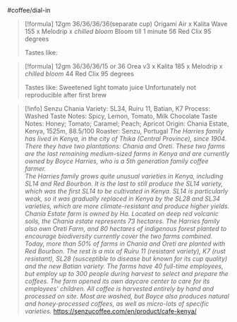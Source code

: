 #coffee/dial-in 

> [!formula] 
> 12gm
> 36/36/36/36(separate cup)
> Origami Air x Kalita Wave 155 x Melodrip x *chilled bloom*
> Bloom till 1 minute
> 56 Red Clix
> 95 degrees
> 
> Tastes like: 


> [!formula] 
> 12gm
> 36/36/36/15 or 36
> Orea v3 x Kalita 185 x Melodrip x *chilled bloom*
> 44 Red Clix
> 95 degrees
> 
> Tastes like: Sweetened light tomato juice
> Unfortunately not reproducible after first brew


> [!info] Senzu Chania
> Variety: SL34, Ruiru 11, Batian, K7
> Process: Washed
> Taste Notes: Spicy, Lemon, Tomato, Milk Chocolate
> Taste Notes: Honey; Tomato; Caramel; Peach; Apricot
> Origin: Chania Estate, Kenya, 1525m, 88.5/100
> Roaster: Senzu, Portugal
> *The Harries family has lived in Kenya, in the city of Thika (Central Province), since 1904. There they have two plantations: Chania and Oreti. These two farms are the last remaining medium-sized farms in Kenya and are currently owned by Boyce Harries, who is a 5th generation family coffee farmer.*  
*The Harries family grows quite unusual varieties in Kenya, including SL14 and Red Bourbon. It is the last to still produce the SL14 variety, which was the first SL14 to be cultivated in Kenya. SL14 is particularly weak, so it was gradually replaced in Kenya by the SL28 and SL34 varieties, which are more climate-resistant and produce higher yields.*  
*Chania Estate farm is owned by Ha. Located on deep red volcanic soils, the Chania estate represents 73 hectares. The Harries family also own Oreti Farm, and 80 hectares of indigenous forest planted to encourage biodiversity currently cover the two farms combined. Today, more than 50% of farms in Chania and Oreti are planted with Red Bourbon. The rest is a mix of Ruiru 11 (resistant variety), K7 (rust resistant), SL28 (susceptible to disease but known for its cup quality) and the new Batian variety. The farms have 40 full-time employees, but employ up to 300 people during harvest to select and prepare the coffees. The farm opened its own daycare center to care for its employees' children. All coffee is harvested entirely by hand and processed on site. Most are washed, but Boyce also produces natural and honey-processed coffees, as well as micro-lots of specific varieties.*
> https://senzucoffee.com/en/product/cafe-kenya/

